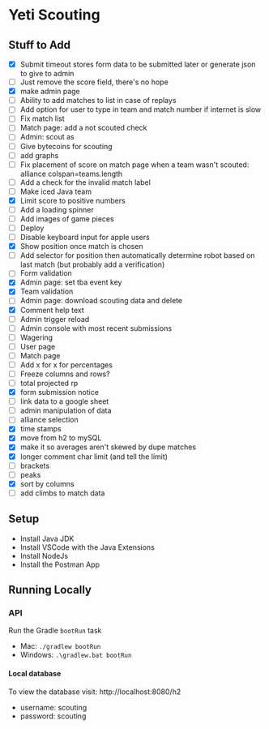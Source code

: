 # Yeti Scouting

## Stuff to Add
- [x] Submit timeout stores form data to be submitted later or generate json to give to admin
- [ ] Just remove the score field, there's no hope
- [x] make admin page
- [ ] Ability to add matches to list in case of replays
- [ ] Add option for user to type in team and match number if internet is slow
- [ ] Fix match list
- [ ] Match page: add a not scouted check
- [ ] Admin: scout as
- [ ] Give bytecoins for scouting
- [ ] add graphs
- [ ] Fix placement of score on match page when a team wasn't scouted:  alliance colspan=teams.length
- [ ] Add a check for the invalid match label
- [ ] Make iced Java team
- [x] Limit score to positive numbers
- [ ] Add a loading spinner
- [ ] Add images of game pieces
- [ ] Deploy
- [ ] Disable keyboard input for apple users
- [x] Show position once match is chosen
- [ ] Add selector for position then automatically determine robot based on last match (but probably add a verification)
- [ ] Form validation
- [x] Admin page: set tba event key
- [x] Team validation
- [ ] Admin page: download scouting data and delete
- [x] Comment help text
- [ ] Admin trigger reload
- [ ] Admin console with most recent submissions
- [ ] Wagering
- [ ] User page
- [ ] Match page
- [ ] Add x for x for percentages
- [ ] Freeze columns and rows?
- [ ] total projected rp
- [x] form submission notice
- [ ] link data to a google sheet
- [ ] admin manipulation of data
- [ ] alliance selection
- [x] time stamps
- [x] move from h2 to mySQL
- [x] make it so averages aren't skewed by dupe matches
- [x] longer comment char limit (and tell the limit)
- [ ] brackets
- [ ] peaks
- [x] sort by columns
- [ ] add climbs to match data

## Setup
- Install Java JDK
- Install VSCode with the Java Extensions
- Install NodeJs
- Install the Postman App

## Running Locally
### API
Run the Gradle `bootRun` task
- Mac:  `./gradlew bootRun`
- Windows: `.\gradlew.bat bootRun`

#### Local database
To view the database visit: 
http://localhost:8080/h2
- username: scouting
- password: scouting
